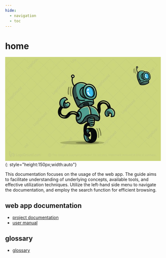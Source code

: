 ```yaml
---
hide:
  - navigation
  - toc
---
```


# home

![screenshot](../docs_assets/robot_001.jpg){: style="height:150px;width:auto"}

This documentation focuses on the usage of the web app.
The guide aims to facilitate understanding of underlying concepts, available tools, and effective utilization techniques.
Utilize the left-hand side menu to navigate the documentation, and employ the search function for efficient browsing.

## web app documentation

- [project documentation](001-project_documentation/00_content.md)
- [user manual](002-user_manual/00_content.md)

## glossary

- [glossary](../docs_common/glossary.md)

